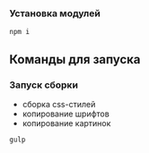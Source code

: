 ### Установка модулей

```
npm i
```

## Команды для запуска

### Запуск сборки

- сборка css-стилей
- копирование шрифтов
- копирование картинок

```bash
gulp
```

